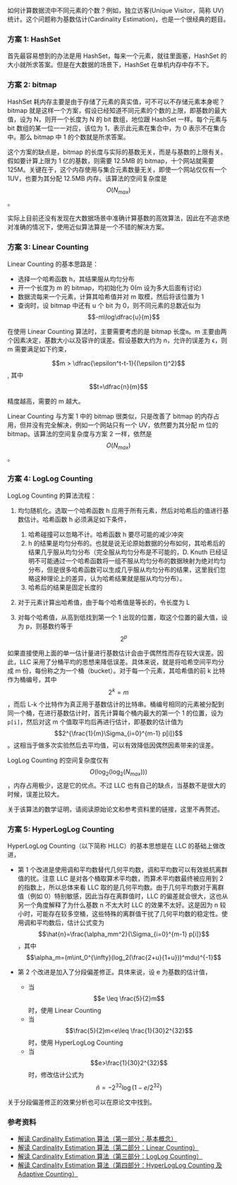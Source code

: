 如何计算数据流中不同元素的个数？例如，独立访客(Unique Visitor，简称 UV)统计。这个问题称为基数估计(Cardinality Estimation)，也是一个很经典的题目。

### 方案 1: HashSet

首先最容易想到的办法是用 HashSet，每来一个元素，就往里面塞，HashSet 的大小就所求答案。但是在大数据的场景下，HashSet 在单机内存中存不下。

### 方案 2: bitmap

HashSet 耗内存主要是由于存储了元素的真实值，可不可以不存储元素本身呢？bitmap 就是这样一个方案，假设已经知道不同元素的个数的上限，即基数的最大值，设为 N，则开一个长度为 N 的 bit 数组，地位跟 HashSet 一样。每个元素与 bit 数组的某一位一一对应，该位为 1，表示此元素在集合中，为 0 表示不在集合中。那么 bitmap 中 1 的个数就是所求答案。

这个方案的缺点是，bitmap 的长度与实际的基数无关，而是与基数的上限有关。假如要计算上限为 1 亿的基数，则需要 12.5MB 的 bitmap，十个网站就需要 125M。关键在于，这个内存使用与集合元素数量无关，即使一个网站仅仅有一个 1UV，也要为其分配 12.5MB 内存。该算法的空间复杂度是$$O(N_{max})$$。

实际上目前还没有发现在大数据场景中准确计算基数的高效算法，因此在不追求绝对准确的情况下，使用近似算法算是一个不错的解决方案。

### 方案 3: Linear Counting

Linear Counting 的基本思路是：

- 选择一个哈希函数 h，其结果服从均匀分布
- 开一个长度为 m 的 bitmap，均初始化为 0(m 设为多大后面有讨论)
- 数据流每来一个元素，计算其哈希值并对 m 取模，然后将该位置为 1
- 查询时，设 bitmap 中还有 u 个 bit 为 0，则不同元素的总数近似为 $$-m\log\dfrac{u}{m}$$

在使用 Linear Counting 算法时，主要需要考虑的是 bitmap 长度`m`。m 主要由两个因素决定，基数大小以及容许的误差。假设基数大约为 n，允许的误差为 ϵ，则 m 需要满足如下约束，

$$m > \dfrac{\epsilon^t-t-1}{(\epsilon t)^2}$$, 其中 $$t=\dfrac{n}{m}$$

精度越高，需要的 m 越大。

Linear Counting 与方案 1 中的 bitmap 很类似，只是改善了 bitmap 的内存占用，但并没有完全解决，例如一个网站只有一个 UV，依然要为其分配 m 位的 bitmap。该算法的空间复杂度与方案 2 一样，依然是$$O(N_{max})$$。

### 方案 4: LogLog Counting

LogLog Counting 的算法流程：

1. 均匀随机化。选取一个哈希函数 h 应用于所有元素，然后对哈希后的值进行基数估计。哈希函数 h 必须满足如下条件，

   1. 哈希碰撞可以忽略不计。哈希函数 h 要尽可能的减少冲突
   1. h 的结果是均匀分布的。也就是说无论原始数据的分布如何，其哈希后的结果几乎服从均匀分布（完全服从均匀分布是不可能的，D. Knuth 已经证明不可能通过一个哈希函数将一组不服从均匀分布的数据映射为绝对均匀分布，但是很多哈希函数可以生成几乎服从均匀分布的结果，这里我们忽略这种理论上的差异，认为哈希结果就是服从均匀分布）。
   1. 哈希后的结果是固定长度的

1. 对于元素计算出哈希值，由于每个哈希值是等长的，令长度为 L
1. 对每个哈希值，从高到低找到第一个 1 出现的位置，取这个位置的最大值，设为 p，则基数约等于$$2^p$$

如果直接使用上面的单一估计量进行基数估计会由于偶然性而存在较大误差。因此，LLC 采用了分桶平均的思想来降低误差。具体来说，就是将哈希空间平均分成 m 份，每份称之为一个桶（bucket）。对于每一个元素，其哈希值的前 k 比特作为桶编号，其中$$2^k=m$$，而后 L-k 个比特作为真正用于基数估计的比特串。桶编号相同的元素被分配到同一个桶，在进行基数估计时，首先计算每个桶内最大的第一个 1 的位置，设为`p[i]`，然后对这 m 个值取平均后再进行估计，即基数的估计值为$$2^{\frac{1}{m}\Sigma_{i=0}^{m-1} p[i]}$$。这相当于做多次实验然后去平均值，可以有效降低因偶然因素带来的误差。

LogLog Counting 的空间复杂度仅有$$O(\log_2(\log_2(N_{max})))$$，内存占用极少，这是它的优点。不过 LLC 也有自己的缺点，当基数不是很大的时候，误差比较大。

关于该算法的数学证明，请阅读原始论文和参考资料里的链接，这里不再赘述。

### 方案 5: HyperLogLog Counting

HyperLogLog Counting（以下简称 HLLC）的基本思想是在 LLC 的基础上做改进，

- 第 1 个改进是使用调和平均数替代几何平均数，调和平均数可以有效抵抗离群值的扰。注意 LLC 是对各个桶取算术平均数，而算术平均数最终被应用到 2 的指数上，所以总体来看 LLC 取的是几何平均数。由于几何平均数对于离群值（例如 0）特别敏感，因此当存在离群值时，LLC 的偏差就会很大，这也从另一个角度解释了为什么基数 n 不太大时 LLC 的效果不太好。这是因为 n 较小时，可能存在较多空桶，这些特殊的离群值干扰了几何平均数的稳定性。使用调和平均数后，估计公式变为 $$\hat{n}=\frac{\alpha_mm^2}{\Sigma_{i=0}^{m-1} p[i]}$$，其中$$\alpha_m=(m\int_0^{\infty}(log_2(\frac{2+u}{1+u}))^mdu)^{-1}$$
- 第 2 个改进是加入了分段偏差修正。具体来说，设 e 为基数的估计值，

  - 当 $$e \leq \frac{5}{2}m$$时，使用 Linear Counting
  - 当 $$\frac{5}{2}m<e\leq \frac{1}{30}2^{32}$$时，使用 HyperLogLog Counting
  - 当 $$e>\frac{1}{30}2^{32}$$时，修改估计公式为$$\hat{n}=-2^{32}\log(1-e/2^{32})$$

关于分段偏差修正的效果分析也可以在原论文中找到。

### 参考资料

- [解读 Cardinality Estimation 算法（第一部分：基本概念）](http://blog.codinglabs.org/articles/algorithms-for-cardinality-estimation-part-i.html)
- [解读 Cardinality Estimation 算法（第二部分：Linear Counting）](http://blog.codinglabs.org/articles/algorithms-for-cardinality-estimation-part-ii.html)
- [解读 Cardinality Estimation 算法（第三部分：LogLog Counting）](http://blog.codinglabs.org/articles/algorithms-for-cardinality-estimation-part-iii.html)
- [解读 Cardinality Estimation 算法（第四部分：HyperLogLog Counting 及 Adaptive Counting）](http://blog.codinglabs.org/articles/algorithms-for-cardinality-estimation-part-iv.html)

